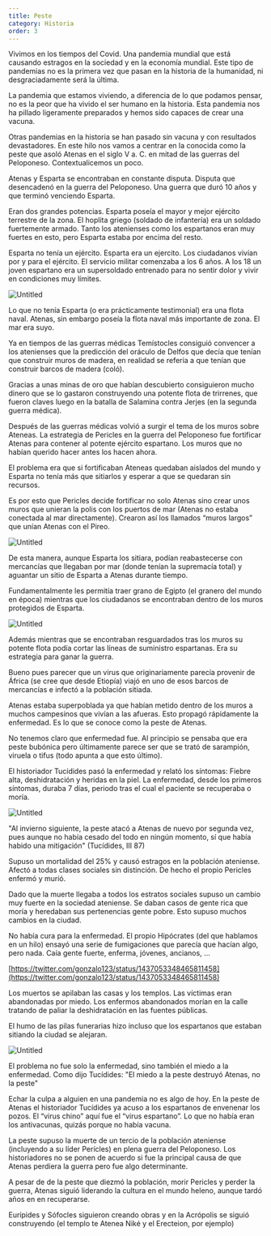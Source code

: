 ```yaml
---
title: Peste
category: Historia
order: 3
---
```


Vivimos en los tiempos del Covid. Una pandemia mundial que está causando estragos en la sociedad y en la economía mundial. Este tipo de pandemias no es la primera vez que pasan en la historia de la humanidad, ni desgraciadamente será la última.

La pandemia que estamos viviendo, a diferencia de lo que podamos pensar, no es la peor que ha vivido el ser humano en la historia. Esta pandemia nos ha pillado ligeramente preparados y hemos sido capaces de crear una vacuna.

Otras pandemias en la historia se han pasado sin vacuna y con resultados devastadores. En este hilo nos vamos a centrar en la conocida como la peste que asoló Atenas en el siglo V a. C. en mitad de las guerras del Peloponeso. Contextualicemos un poco.

Atenas y Esparta se encontraban en constante disputa. Disputa que desencadenó en la guerra del Peloponeso. Una guerra que duró 10 años y que terminó venciendo Esparta.

Eran dos grandes potencias. Esparta poseía el mayor y mejor ejército terrestre de la zona. El hoplita griego (soldado de infantería) era un soldado fuertemente armado. Tanto los atenienses como los espartanos eran muy fuertes en esto, pero Esparta estaba por encima del resto.

Esparta no tenía un ejército. Esparta era un ejercito. Los ciudadanos vivían por y para el ejército. El servicio militar comenzaba a los 6 años. A los 18 un joven espartano era un supersoldado entrenado para no sentir dolor y vivir en condiciones muy límites.

![Untitled]({{site.baseurl}}/images/Peste%204020c0e908854667a392e7c510abaddc/Ejercito_espartano_-_Wikiwand.png)

Lo que no tenía Esparta (o era prácticamente testimonial) era una flota naval. Atenas, sin embargo poseía la flota naval más importante de zona. El mar era suyo. 

Ya en tiempos de las guerras médicas Temístocles consiguió convencer a los atenienses que la predicción del oráculo de Delfos que decía que tenían que construir muros de madera, en realidad se refería a que tenían que construir barcos de madera (coló).

Gracias a unas minas de oro que habían descubierto consiguieron mucho dinero que se lo gastaron construyendo una potente flota de trirrenes, que fueron claves luego en la batalla de Salamina contra Jerjes (en la segunda guerra médica).

Después de las guerras médicas volvió a surgir el tema de los muros sobre Ateneas. La estrategia de Pericles en la guerra del Peloponeso fue fortificar Atenas para contener al potente ejército espartano. Los muros que no habían querido hacer antes los hacen ahora.

El problema era que si fortificaban Ateneas quedaban aislados del mundo y Esparta no tenía más que sitiarlos y esperar a que se quedaran sin recursos. 

Es por esto que Pericles decide fortificar no solo Atenas sino crear unos muros que unieran la polis con los puertos de mar (Atenas no estaba conectada al mar directamente). Crearon así los llamados “muros largos” que unían Atenas con el Pireo.

![Untitled]({{site.baseurl}}/images/Peste%204020c0e908854667a392e7c510abaddc/Walls_Protecting_Athens_Pireus_431_B-C-es_-_Muros_Largos_-_Wikipedia__la_enciclopedia_libre.png)

De esta manera, aunque Esparta los sitiara, podían reabastecerse con mercancías que llegaban por mar (donde tenían la supremacía total) y aguantar un sitio de Esparta a Atenas durante tiempo.

Fundamentalmente les permitía traer grano de Egipto (el granero del mundo en época) mientras que los ciudadanos se encontraban dentro de los muros protegidos de Esparta. 

![Untitled]({{site.baseurl}}/images/Peste%204020c0e908854667a392e7c510abaddc/La_reconstruccion_de_los_muros_largos_de_Atenas_conectando_a_su_puerto_en_Piraeus_en_la_antigua_Grecia_Fotografia_de_stock_-_Alamy.png)

Además mientras que se encontraban resguardados tras los muros su potente flota podía cortar las líneas de suministro espartanas. Era su estrategia para ganar la guerra.

Bueno pues parecer que un virus que originariamente parecía provenir de África (se cree que desde Etiopía) viajó en uno de esos barcos de mercancías e infectó a la población sitiada. 

Atenas estaba superpoblada ya que habían metido dentro de los muros a muchos campesinos que vivían a las afueras. Esto propagó rápidamente la enfermedad. Es lo que se conoce como la peste de Atenas.

No tenemos claro que enfermedad fue. Al principio se pensaba que era peste bubónica pero últimamente parece ser que se trató de sarampión, viruela o tifus (todo apunta a que esto último).

El historiador Tucídides pasó la enfermedad y relató los síntomas: Fiebre alta, deshidratación y heridas en la piel. La enfermedad, desde los primeros síntomas, duraba 7 días, periodo tras el cual el paciente se recuperaba o moría.

![Untitled]({{site.baseurl}}/images/Peste%204020c0e908854667a392e7c510abaddc/peste_atenas_-_Buscar_con_Google.png)

"Al invierno siguiente, la peste atacó a Atenas de nuevo por segunda vez, pues aunque no había cesado del todo en ningún momento, sí que había habido una mitigación" (Tucídides, III 87)

Supuso un mortalidad del 25% y causó estragos en la población ateniense. Afectó a todas clases sociales sin distinción. De hecho el propio Pericles enfermó y murió.

Dado que la muerte llegaba a todos los estratos sociales supuso un cambio muy fuerte en la sociedad ateniense. Se daban casos de gente rica que moría y heredaban sus pertenencias gente pobre. Esto supuso muchos cambios en la ciudad.

No había cura para la enfermedad. El propio Hipócrates (del que hablamos en un hilo) ensayó una serie de fumigaciones que parecía que hacían algo, pero nada. Caía gente fuerte, enferma, jóvenes, ancianos, ...

[https://twitter.com/gonzalo123/status/1437053348465811458](https://twitter.com/gonzalo123/status/1437053348465811458)

Los muertos se apilaban las casas y los templos. Las víctimas eran abandonadas por miedo. Los enfermos abandonados morían en la calle tratando de paliar la deshidratación en las fuentes públicas.

El humo de las pilas funerarias hizo incluso que los espartanos que estaban sitiando la ciudad se alejaran.

![Untitled]({{site.baseurl}}/images/Peste%204020c0e908854667a392e7c510abaddc/la-peste-de-atenas_80a8f21f_800x550_jpg__800550_.png)

El problema no fue solo la enfermedad, sino también el miedo a la enfermedad. Como dijo Tucídides: "El miedo a la peste destruyó Atenas, no la peste"

Echar la culpa a alguien en una pandemia no es algo de hoy. En la peste de Atenas el historiador Tucídides ya acuso a los espartanos de envenenar los pozos. El “virus chino” aquí fue el “virus espartano”. Lo que no había eran los antivacunas, quizás porque no había vacuna.

La peste supuso la muerte de un tercio de la población ateniense (incluyendo a su líder Perícles) en plena guerra del Peloponeso. Los historiadores no se ponen de acuerdo si fue la principal causa de que Atenas perdiera la guerra pero fue algo determinante.

A pesar de de la peste que diezmó la población, morir Pericles y perder la guerra, Atenas siguió liderando la cultura en el mundo heleno, aunque tardó años en en recuperarse. 

Eurípides y Sófocles siguieron creando obras y en la Acrópolis se siguió construyendo (el templo te Atenea Niké y el Erecteion, por ejemplo)
